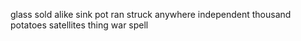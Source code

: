 glass sold alike sink pot ran struck anywhere independent thousand potatoes satellites thing war spell